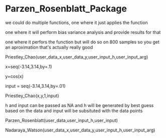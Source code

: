 # Parzen_Rosenblatt_Package

we could do multiple functions, one where it just applies the function 

one where it will perform bias variance analysis and provide results for that 

one where it perfors the function but will do so on 800 samples so you get an aproximation that's actually really good 



Priestley_Chao(user_data_x,user_data_y,user_input_h,user_input_arg)

x=seq(-3.14,3.14,by=.1)

y=cos(x)

input = seq(-3.14,3.14,by=.01)

Priestley_Chao(x,y,1,input)


h and input can be passed as NA and h will be generated by best guess based on the data and 
input will be subsituted with the data points 

Parzen_Rosenblatt(user_data,user_input_h,user_input)




Nadaraya_Watson(user_data_x,user_data_y,user_input_h,user_input_arg)
